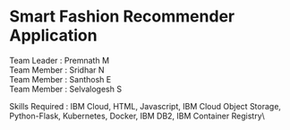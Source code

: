 # Smart Fashion Recommender Application

Team Leader :   Premnath M \
Team Member :   Sridhar N \
Team Member :   Santhosh E \
Team Member :   Selvalogesh S

Skills Required : IBM Cloud, HTML, Javascript, IBM Cloud Object Storage, Python-Flask, Kubernetes, Docker, IBM DB2, IBM Container Registry\

